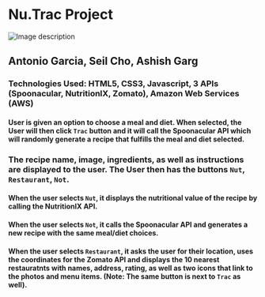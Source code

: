 # Nu.Trac Project

![Image description](https://i.imgur.com/2YHcvd5.png)

## Antonio Garcia, Seil Cho, Ashish Garg

### Technologies Used: HTML5, CSS3, Javascript, 3 APIs (Spoonacular, NutritionIX, Zomato), Amazon Web Services (AWS)

#### User is given an option to choose a meal and diet. When selected, the User will then click `Trac` button and it will call the Spoonacular API which will randomly generate a recipe that fulfills the meal and diet selected. 

### The recipe name, image, ingredients, as well as instructions are displayed to the user. The User then has the buttons `Nut`, `Restaurant`, `Not`. 
#### When the user selects `Nut`, it displays the nutritional value of the recipe by calling the NutritionIX API. 
#### When the user selects `Not`, it calls the Spoonacular API and generates a new recipe with the same meal/diet choices. 
#### When the user selects `Restaurant`, it asks the user for their location, uses the coordinates for the Zomato API and displays the 10 nearest restauratnts with names, address, rating, as well as two icons that link to the photos and menu items. (Note: The same button is next to `Trac` as well).
